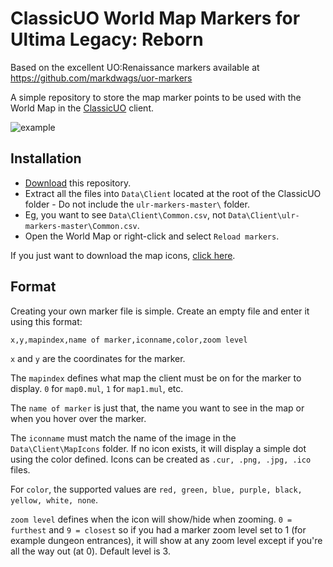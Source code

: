 # ClassicUO World Map Markers for Ultima Legacy: Reborn

Based on the excellent UO:Renaissance markers available at https://github.com/markdwags/uor-markers

A simple repository to store the map marker points to be used with the World Map in the [ClassicUO](https://github.com/andreakarasho/ClassicUO) client.

![example](https://imgur.com/jvjntAD.gif)

## Installation

- [Download](https://github.com/dallenwilson/ulr-markers/archive/master.zip) this repository.
- Extract all the files into `Data\Client` located at the root of the ClassicUO folder - Do not include the `ulr-markers-master\` folder.
- Eg, you want to see `Data\Client\Common.csv`, not `Data\Client\ulr-markers-master\Common.csv`.
- Open the World Map or right-click and select `Reload markers`.

If you just want to download the map icons, [click here](https://raw.githubusercontent.com/dallenwilson/ulr-markers/master/MapIcons.zip).

## Format

Creating your own marker file is simple. Create an empty file and enter it using this format:

`x,y,mapindex,name of marker,iconname,color,zoom level`

`x` and `y` are the coordinates for the marker.

The `mapindex` defines what map the client must be on for the marker to display. `0` for `map0.mul`, `1` for `map1.mul`, etc.

The `name of marker` is just that, the name you want to see in the map or when you hover over the marker.

The `iconname` must match the name of the image in the `Data\Client\MapIcons` folder. If no icon exists, it will display a simple dot using the color defined. Icons can be created as `.cur, .png, .jpg, .ico` files.

For `color`, the supported values are `red, green, blue, purple, black, yellow, white, none`.

`zoom level` defines when the icon will show/hide when zooming.  `0 = furthest` and `9 = closest` so if you had a marker zoom level set to 1 (for example dungeon entrances), it will show at any zoom level except if you're all the way out (at 0). Default level is 3.
